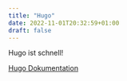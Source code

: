 ```yaml
---
title: "Hugo"
date: 2022-11-01T20:32:59+01:00
draft: false
---
```

Hugo ist schnell!

[Hugo Dokumentation](https://gohugo.io/documentation/)